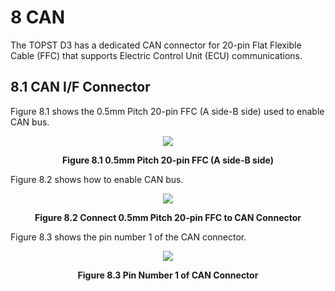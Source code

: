 <h1>
 8 CAN
</h1>
  

The TOPST D3 has a dedicated CAN connector for 20-pin Flat Flexible Cable (FFC) that supports Electric Control Unit (ECU) communications.  


## 8.1 CAN I/F Connector  

Figure 8.1 shows the 0.5mm Pitch 20-pin FFC (A side-B side) used to enable CAN bus.  
<p align="center"><img src="https://github.com/Topst-Dev/Documentation/assets/161264431/fe9b3118-bd73-4b3c-b996-561c262c3243"></p> 
<p align="center"><strong>Figure 8.1 0.5mm Pitch 20-pin FFC (A side-B side)</strong></p>

Figure 8.2 shows how to enable CAN bus.  
<p align="center"><img src="https://github.com/Topst-Dev/Documentation/assets/161264431/34bec02e-1be1-41f6-aa33-1aa7c41021da"></p>
<p align="center"><strong>Figure 8.2 Connect 0.5mm Pitch 20-pin FFC to CAN Connector</strong></p>

Figure 8.3 shows the pin number 1 of the CAN connector.  
<p align="center"><img src="https://github.com/Topst-Dev/Documentation/assets/161264431/df27a188-e72f-4fa3-9580-2c9067741490"></p>
<p align="center"><strong>Figure 8.3 Pin Number 1 of CAN Connector</strong>
